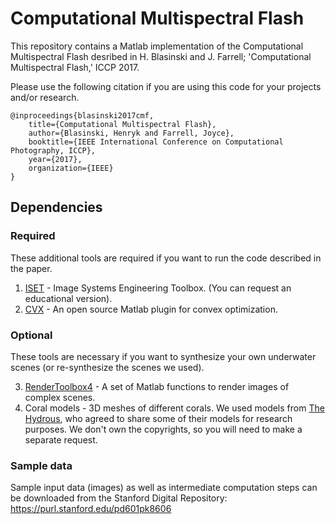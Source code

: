 # Computational Multispectral Flash

This repository contains a Matlab implementation of the Computational Multispectral Flash desribed in H. Blasinski and J. Farrell; 'Computational Multispectral Flash,' ICCP 2017.

Please use the following citation if you are using this code for your projects and/or research.
```
@inproceedings{blasinski2017cmf,
    title={Computational Multispectral Flash},
    author={Blasinski, Henryk and Farrell, Joyce},
    booktitle={IEEE International Conference on Computational Photography, ICCP},
    year={2017},
    organization={IEEE}
}
```

## Dependencies

### Required
These additional tools are required if you want to run the code described 
in the paper.

1. [ISET](http://www.imageval.com) - Image Systems Engineering Toolbox. (You can 
request an educational version).
2. [CVX](http://cvxr.com) - An open source Matlab plugin for convex optimization.

### Optional
These tools are necessary if you want to synthesize your own underwater scenes
(or re-synthesize the scenes we used).

3. [RenderToolbox4](http://rendertoolbox.org) - A set of Matlab functions to render images of complex 
scenes. 
4. Coral models - 3D meshes of different corals. We used models from 
[The Hydrous](https://www.thehydro.us), who agreed to share some of their
models for research purposes. We don't own the copyrights, so you will need
to make a separate request.

### Sample data
Sample input data (images) as well as intermediate computation steps can be 
downloaded from the Stanford Digital Repository:
https://purl.stanford.edu/pd601pk8606



